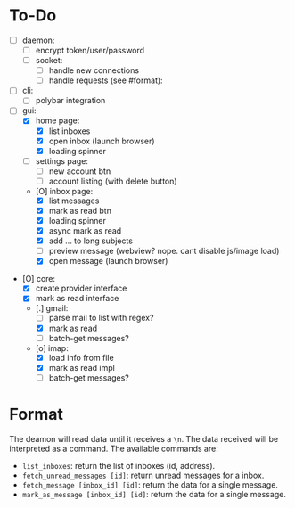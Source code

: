 # To-Do

- [ ] daemon:
  - [ ] encrypt token/user/password
  - [ ] socket:
    - [ ] handle new connections
    - [ ] handle requests (see #format):
- [ ] cli:
  - [ ] polybar integration
- [ ] gui:
  - [X] home page:
    - [X] list inboxes 
    - [X] open inbox (launch browser)
    - [X] loading spinner
  - [ ] settings page:
    - [ ] new account btn
    - [ ] account listing (with delete button)
  - [O] inbox page:
    - [X] list messages 
    - [X] mark as read btn
    - [X] loading spinner
    - [X] async mark as read
    - [X] add ... to long subjects
    - [ ] preview message (webview? nope. cant disable js/image load)
    - [X] open message (launch browser)
- [O] core:
  - [X] create provider interface
  - [X] mark as read interface
  - [.] gmail:
    - [ ] parse mail to list with regex?
    - [X] mark as read
    - [ ] batch-get messages?
  - [o] imap:
    - [X] load info from file
    - [X] mark as read impl
    - [ ] batch-get messages?

# Format

The deamon will read data until it receives a `\n`. The data received will be
interpreted as a command. The available commands are:

- `list_inboxes`: return the list of inboxes (id, address).
- `fetch_unread_messages [id]`: return unread messages for a inbox.
- `fetch_message [inbox_id] [id]`: return the data for a single message.
- `mark_as_message [inbox_id] [id]`: return the data for a single message.

